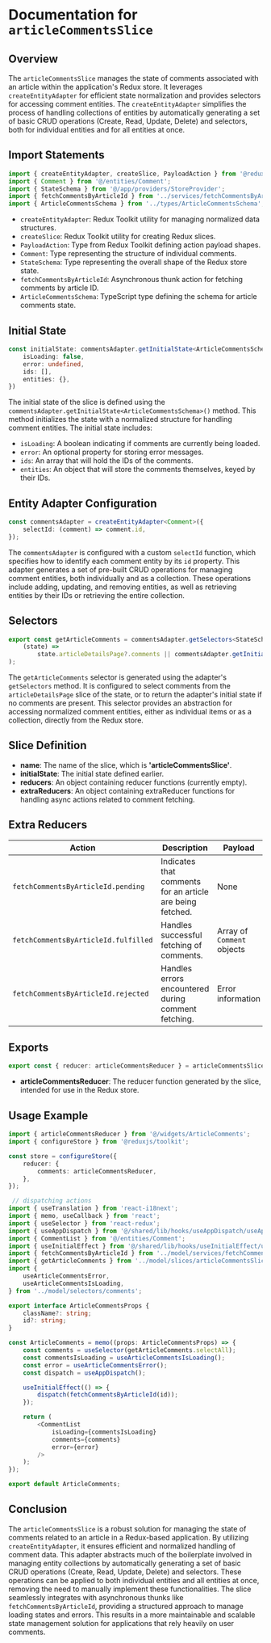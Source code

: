 # Documentation for `articleCommentsSlice`

## Overview
The `articleCommentsSlice` manages the state of comments associated with an article within the application's Redux store. It leverages `createEntityAdapter` for efficient state normalization and provides selectors for accessing comment entities.
The `createEntityAdapter` simplifies the process of handling collections of entities by automatically generating a set of basic CRUD operations (Create, Read, Update, Delete) and selectors, both for individual entities and for all entities at once.

## Import Statements
```typescript
import { createEntityAdapter, createSlice, PayloadAction } from '@reduxjs/toolkit';
import { Comment } from '@/entities/Comment';
import { StateSchema } from '@/app/providers/StoreProvider';
import { fetchCommentsByArticleId } from '../services/fetchCommentsByArticleId/fetchCommentsByArticleId';
import { ArticleCommentsSchema } from '../types/ArticleCommentsSchema';
```

- `createEntityAdapter`: Redux Toolkit utility for managing normalized data structures.
- `createSlice`: Redux Toolkit utility for creating Redux slices.
- `PayloadAction`: Type from Redux Toolkit defining action payload shapes.
- `Comment`: Type representing the structure of individual comments.
- `StateSchema`: Type representing the overall shape of the Redux store state.
- `fetchCommentsByArticleId`: Asynchronous thunk action for fetching comments by article ID.
- `ArticleCommentsSchema`: TypeScript type defining the schema for article comments state.

## Initial State
```typescript
const initialState: commentsAdapter.getInitialState<ArticleCommentsSchema>({
    isLoading: false,
    error: undefined,
    ids: [],
    entities: {},
})
```
The initial state of the slice is defined using the `commentsAdapter.getInitialState<ArticleCommentsSchema>()` method. This method initializes the state with a normalized structure for handling comment entities. The initial state includes:
- `isLoading`: A boolean indicating if comments are currently being loaded.
- `error`: An optional property for storing error messages.
- `ids`: An array that will hold the IDs of the comments.
- `entities`: An object that will store the comments themselves, keyed by their IDs.

## Entity Adapter Configuration
```typescript
const commentsAdapter = createEntityAdapter<Comment>({
    selectId: (comment) => comment.id,
});
```
The `commentsAdapter` is configured with a custom `selectId` function, which specifies how to identify each comment entity by its `id` property. 
This adapter generates a set of pre-built CRUD operations for managing comment entities, both individually and as a collection. These operations include adding, updating, and removing entities, as well as retrieving entities by their IDs or retrieving the entire collection.


## Selectors 
```typescript
export const getArticleComments = commentsAdapter.getSelectors<StateSchema>(
    (state) =>
        state.articleDetailsPage?.comments || commentsAdapter.getInitialState(),
);
```
The `getArticleComments` selector is generated using the adapter's `getSelectors` method. 
It is configured to select comments from the `articleDetailsPage` slice of the state, or to return the adapter's initial state if no comments are present. 
This selector provides an abstraction for accessing normalized comment entities, either as individual items or as a collection, directly from the Redux store.


## Slice Definition

- **name**: The name of the slice, which is **'articleCommentsSlice'**.
- **initialState**: The initial state defined earlier.
- **reducers**: An object containing reducer functions (currently empty).
- **extraReducers**: An object containing extraReducer functions for handling async actions related to comment fetching.

## Extra Reducers

| **Action**                          | **Description**                                           | **Payload**                    | **State Changes**                                                                |
|-------------------------------------|-----------------------------------------------------------|--------------------------------|----------------------------------------------------------------------------------|
| `fetchCommentsByArticleId.pending`  | Indicates that comments for an article are being fetched. | None                           | Sets `isLoading` to `true` and clears any existing `error`.                      |
| `fetchCommentsByArticleId.fulfilled`| Handles successful fetching of comments.                  | Array of `Comment` objects     | Updates state with fetched comments using `commentsAdapter.setAll`.              |
| `fetchCommentsByArticleId.rejected` | Handles errors encountered during comment fetching.       | Error information              | Sets `isLoading` to `false` and updates `error` with the payload.                |

## Exports
```typescript
export const { reducer: articleCommentsReducer } = articleCommentsSlice;
```
- **articleCommentsReducer**: The reducer function generated by the slice, intended for use in the Redux store.

## Usage Example
```typescript jsx
import { articleCommentsReducer } from '@/widgets/ArticleComments';
import { configureStore } from '@reduxjs/toolkit';

const store = configureStore({
    reducer: {
        comments: articleCommentsReducer,
    },
});

 // dispatching actions 
import { useTranslation } from 'react-i18next';
import { memo, useCallback } from 'react';
import { useSelector } from 'react-redux';
import { useAppDispatch } from '@/shared/lib/hooks/useAppDispatch/useAppDispatch';
import { CommentList } from '@/entities/Comment';
import { useInitialEffect } from '@/shared/lib/hooks/useInitialEffect/useInitialEffect';
import { fetchCommentsByArticleId } from '../model/services/fetchCommentsByArticleId/fetchCommentsByArticleId';
import { getArticleComments } from '../model/slices/articleCommentsSlice';
import {
    useArticleCommentsError,
    useArticleCommentsIsLoading,
} from '../model/selectors/comments';

export interface ArticleCommentsProps {
    className?: string;
    id?: string;
}

const ArticleComments = memo((props: ArticleCommentsProps) => {
    const comments = useSelector(getArticleComments.selectAll);
    const commentsIsLoading = useArticleCommentsIsLoading();
    const error = useArticleCommentsError();
    const dispatch = useAppDispatch();

    useInitialEffect(() => {
        dispatch(fetchCommentsByArticleId(id));
    });

    return (
        <CommentList
            isLoading={commentsIsLoading}
            comments={comments}
            error={error}
        />
    );
});

export default ArticleComments;

```

## Conclusion
The `articleCommentsSlice` is a robust solution for managing the state of comments related to an article in a Redux-based application. 
By utilizing `createEntityAdapter`, it ensures efficient and normalized handling of comment data.
This adapter abstracts much of the boilerplate involved in managing entity collections by automatically generating a set of basic CRUD operations (Create, Read, Update, Delete) and selectors. These operations can be applied to both individual entities and all entities at once, removing the need to manually implement these functionalities. The slice seamlessly integrates with asynchronous thunks like `fetchCommentsByArticleId`, providing a structured approach to manage loading states and errors. This results in a more maintainable and scalable state management solution for applications that rely heavily on user comments.
